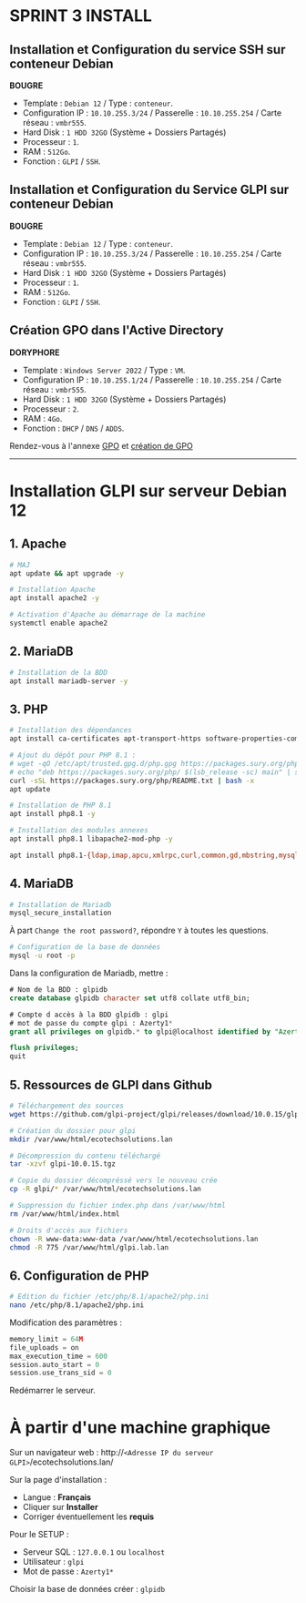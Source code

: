 # SPRINT 3 INSTALL
## Installation et Configuration du service SSH sur conteneur Debian

**BOUGRE**
* Template : `Debian 12` / Type : `conteneur`.
* Configuration IP : `10.10.255.3/24` / Passerelle : `10.10.255.254` / Carte réseau : `vmbr555`.
* Hard Disk : `1 HDD 32GO` (Système + Dossiers Partagés) 
* Processeur : `1`.
* RAM : `512Go`.
* Fonction : `GLPI` / `SSH`.

## Installation et Configuration du Service GLPI sur conteneur Debian

**BOUGRE**
* Template : `Debian 12` / Type : `conteneur`.
* Configuration IP : `10.10.255.3/24` / Passerelle : `10.10.255.254` / Carte réseau : `vmbr555`.
* Hard Disk : `1 HDD 32GO` (Système + Dossiers Partagés) 
* Processeur : `1`.
* RAM : `512Go`.
* Fonction : `GLPI` / `SSH`.


## Création GPO dans l'Active Directory

**DORYPHORE**
* Template : `Windows Server 2022` / Type : `VM`.
* Configuration IP : `10.10.255.1/24` / Passerelle : `10.10.255.254` / Carte réseau : `vmbr555`.
* Hard Disk : `1 HDD 32GO` (Système + Dossiers Partagés) 
* Processeur : `2`.
* RAM : `4Go`.
* Fonction : `DHCP` / `DNS` / `ADDS`.

Rendez-vous à l'annexe [GPO](../Ressources/fichiers/gpo.md) et [création de GPO](../Ressources/fichiers/GPO_Mappage_Departements_et_Services.md)


___


# Installation GLPI sur serveur Debian 12

## 1. Apache

```Bash
# MAJ
apt update && apt upgrade -y

# Installation Apache
apt install apache2 -y

# Activation d'Apache au démarrage de la machine
systemctl enable apache2
```

## 2. MariaDB

```Bash
# Installation de la BDD
apt install mariadb-server -y
```

## 3. PHP

```Bash
# Installation des dépendances
apt install ca-certificates apt-transport-https software-properties-common lsb-release curl lsb-release -y

# Ajout du dépôt pour PHP 8.1 :
# wget -qO /etc/apt/trusted.gpg.d/php.gpg https://packages.sury.org/php/apt.gpg
# echo "deb https://packages.sury.org/php/ $(lsb_release -sc) main" | sudo tee /etc/apt/sources.list.d/php.list
curl -sSL https://packages.sury.org/php/README.txt | bash -x
apt update

# Installation de PHP 8.1
apt install php8.1 -y

# Installation des modules annexes
apt install php8.1 libapache2-mod-php -y

apt install php8.1-{ldap,imap,apcu,xmlrpc,curl,common,gd,mbstring,mysql,xml,intl,zip,bz2} -y
```

## 4. MariaDB

```Bash
# Installation de Mariadb
mysql_secure_installation
```

À part `Change the root password?`, répondre `Y` à toutes les questions.

```Bash
# Configuration de la base de données
mysql -u root -p
```

Dans la configuration de Mariadb, mettre :

```sql
# Nom de la BDD : glpidb
create database glpidb character set utf8 collate utf8_bin;

# Compte d accès à la BDD glpidb : glpi
# mot de passe du compte glpi : Azerty1*
grant all privileges on glpidb.* to glpi@localhost identified by "Azerty1*";

flush privileges;
quit
```

## 5. Ressources de GLPI dans Github

```Bash
# Téléchargement des sources
wget https://github.com/glpi-project/glpi/releases/download/10.0.15/glpi-10.0.15.tgz

# Création du dossier pour glpi
mkdir /var/www/html/ecotechsolutions.lan

# Décompression du contenu téléchargé
tar -xzvf glpi-10.0.15.tgz

# Copie du dossier décompréssé vers le nouveau crée
cp -R glpi/* /var/www/html/ecotechsolutions.lan

# Suppression du fichier index.php dans /var/www/html
rm /var/www/html/index.html

# Droits d'accès aux fichiers
chown -R www-data:www-data /var/www/html/ecotechsolutions.lan
chmod -R 775 /var/www/html/glpi.lab.lan
```

## 6. Configuration de PHP

```bash
# Edition du fichier /etc/php/8.1/apache2/php.ini
nano /etc/php/8.1/apache2/php.ini
```

Modification des paramètres :
```c
memory_limit = 64M 
file_uploads = on
max_execution_time = 600
session.auto_start = 0
session.use_trans_sid = 0
```

Redémarrer le serveur.

# À partir d'une machine graphique

Sur un navigateur web :
http://`<Adresse IP du serveur GLPI>`/ecotechsolutions.lan/

Sur la page d'installation :
- Langue : **Français**
- Cliquer sur **Installer**
- Corriger éventuellement les **requis**

Pour le SETUP :
- Serveur SQL : `127.0.0.1` ou `localhost`
- Utilisateur : `glpi`
- Mot de passe : `Azerty1*`

Choisir la base de données créer : `glpidb`
